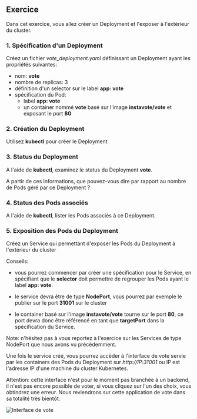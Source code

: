 ## Exercice

Dans cet exercice, vous allez créer un Deployment et l'exposer à l'extérieur du cluster.

### 1. Spécification d'un Deployment

Créez un fichier *vote_deployment.yaml* définissant un Deployment ayant les propriétés suivantes:
- nom: **vote**
- nombre de replicas: 3
- définition d'un selector sur le label **app: vote**
- spécification du Pod:
  * label **app: vote**
  * un container nommé **vote** basé sur l'image **instavote/vote** et exposant le port **80**

### 2. Création du Deployment

Utilisez **kubectl** pour créer le Deployment

### 3. Status du Deployment

A l'aide de **kubectl**, examinez le status du Deployment **vote**.

A partir de ces informations, que pouvez-vous dire par rapport au nombre de Pods géré par ce Deployment ?

### 4. Status des Pods associés

A l'aide de **kubectl**, lister les Pods associés à ce Deployment.

### 5. Exposition des Pods du Deployment

Créez un Service qui permettant d'exposer les Pods du Deployment à l'extérieur du cluster

Conseils:

- vous pourrez commencer par créer une spécification pour le Service, en spécifiant que le **selector** doit permettre de regrouper les Pods ayant le label **app: vote**.

- le service devra être de type **NodePort**, vous pourrez par exemple le publier sur le port **31001** sur le cluster

- le container basé sur l'image **instavote/vote** tourne sur le port **80**, ce port devra donc être référencé en tant que **targetPort** dans la spécification du Service.

Note: n'hésitez pas à vous reportez à l'exercice sur les Services de type NodePort que nous avons vu précédemment.

Une fois le service créé, vous pourrez accèder à l'interface de vote servie par les containers des Pods du Deployment sur *http://IP:31001* ou IP est l'adresse IP d'une machine du cluster Kubernetes.

Attention: cette interface n'est pour le moment pas branchée à un backend, il n'est pas encore possible de voter, si vous cliquez sur l'un des choix, vous obtindrez une erreur. Nous reviendrons sur cette application de vote dans sa totalité très bientôt.

![Interface de vote](./images/deployment_vote.png)

